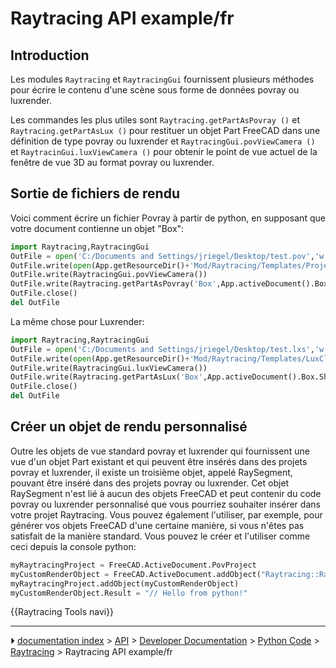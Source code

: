 # Raytracing API example/fr
## Introduction

Les modules `Raytracing` et `RaytracingGui` fournissent plusieurs méthodes pour écrire le contenu d\'une scène sous forme de données povray ou luxrender.

Les commandes les plus utiles sont `Raytracing.getPartAsPovray ()` et `Raytracing.getPartAsLux ()` pour restituer un objet Part FreeCAD dans une définition de type povray ou luxrender et `RaytracingGui.povViewCamera ()` et `RaytracinGui.luxViewCamera ()` pour obtenir le point de vue actuel de la fenêtre de vue 3D au format povray ou luxrender.

## Sortie de fichiers de rendu 

Voici comment écrire un fichier Povray à partir de python, en supposant que votre document contienne un objet \"Box\":


```python
import Raytracing,RaytracingGui
OutFile = open('C:/Documents and Settings/jriegel/Desktop/test.pov','w')
OutFile.write(open(App.getResourceDir()+'Mod/Raytracing/Templates/ProjectStd.pov').read())
OutFile.write(RaytracingGui.povViewCamera())
OutFile.write(Raytracing.getPartAsPovray('Box',App.activeDocument().Box.Shape,0.800000,0.800000,0.800000))
OutFile.close()
del OutFile
```

La même chose pour Luxrender:


```python
import Raytracing,RaytracingGui
OutFile = open('C:/Documents and Settings/jriegel/Desktop/test.lxs','w')
OutFile.write(open(App.getResourceDir()+'Mod/Raytracing/Templates/LuxClassic.lxs').read())
OutFile.write(RaytracingGui.luxViewCamera())
OutFile.write(Raytracing.getPartAsLux('Box',App.activeDocument().Box.Shape,0.800000,0.800000,0.800000))
OutFile.close()
del OutFile
```

## Créer un objet de rendu personnalisé 

Outre les objets de vue standard povray et luxrender qui fournissent une vue d\'un objet Part existant et qui peuvent être insérés dans des projets povray et luxrender, il existe un troisième objet, appelé RaySegment, pouvant être inséré dans des projets povray ou luxrender. Cet objet RaySegment n\'est lié à aucun des objets FreeCAD et peut contenir du code povray ou luxrender personnalisé que vous pourriez souhaiter insérer dans votre projet Raytracing. Vous pouvez également l\'utiliser, par exemple, pour générer vos objets FreeCAD d\'une certaine manière, si vous n\'êtes pas satisfait de la manière standard. Vous pouvez le créer et l\'utiliser comme ceci depuis la console python:


```python
myRaytracingProject = FreeCAD.ActiveDocument.PovProject
myCustomRenderObject = FreeCAD.ActiveDocument.addObject("Raytracing::RaySegment","myRenderObject")
myRaytracingProject.addObject(myCustomRenderObject)
myCustomRenderObject.Result = "// Hello from python!"
```


 {{Raytracing Tools navi}}



---
⏵ [documentation index](../README.md) > [API](Category_API.md) > [Developer Documentation](Category_Developer%20Documentation.md) > [Python Code](Category_Python%20Code.md) > [Raytracing](Category_Raytracing.md) > Raytracing API example/fr
